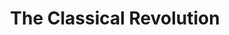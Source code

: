 ---
layout: post
title:  The Classical Revolution
comments: true
image:
# local image
  feature: aphaia.jpg
---